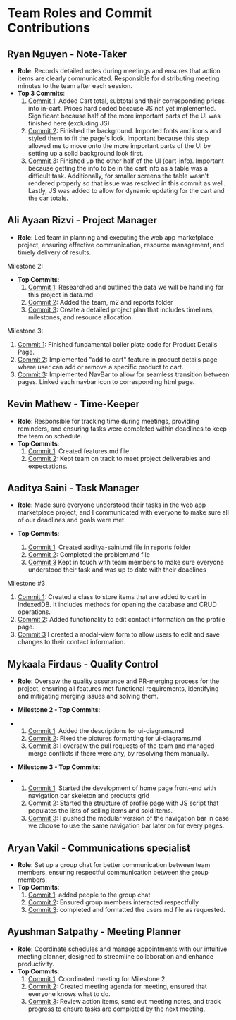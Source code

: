 # Team Roles and Commit Contributions

## Ryan Nguyen - Note-Taker
- **Role**: Records detailed notes during meetings and ensures that action items are clearly communicated. Responsible for distributing meeting minutes to the team after each session.
- **Top 3 Commits**:
  1. [Commit 1](https://github.com/mykaala/umassmarketplace/commit/4f7f16487c4f883c5b9647daf124cb1cae72a8d4): Added Cart total, subtotal and their corresponding prices into in-cart. Prices hard coded because JS not yet implemented. Significant because half of the more important parts of the UI was finished here (excluding JS)
  2. [Commit 2](https://github.com/mykaala/umassmarketplace/commit/f37a8625dd91991b8a34af30a121958dc03e86cf): Finished the background. Imported fonts and icons and styled them to fit the page's look. Important because this step allowed me to move onto the more important parts of the UI by setting up a solid background look first.
  3. [Commit 3](https://github.com/mykaala/umassmarketplace/commit/0b19ad19227444352f1b803525d4202270ffe318): Finished up the other half of the UI (cart-info). Important because getting the info to be in the cart info as a table was a difficult task. Additionally, for smaller screens the table wasn't rendered properly so that issue was resolved in this commit as well. Lastly, JS was added to allow for dynamic updating for the cart and the car totals.

## Ali Ayaan Rizvi - Project Manager 
- **Role**: Led team in planning and executing the web app marketplace project, ensuring effective communication, resource management, and timely delivery of results.

Milestone 2: 
- **Top Commits**:
  1. [Commit 1](https://github.com/mykaala/umassmarketplace/commit/9df00529270a0f68643fb57772e7da5f6e5c2ff8): Researched and outlined the data we will be handling for this project in data.md
  2. [Commit 2](https://github.com/mykaala/umassmarketplace/commit/5ba893c25624cde15948e3d0c421550d480d25b7): Added the team, m2 and reports folder
  3. [Commit 3](https://github.com/mykaala/umassmarketplace/commit/32b9f2995a8beab155021401dcaefde67d4b09e8): Create a detailed project plan that includes timelines, milestones, and resource allocation.

Milestone 3:
1. [Commit 1](https://github.com/mykaala/umassmarketplace/commit/9b0890e6df6e114c718f028e94f17d5ae53f3fb7): Finished fundamental boiler plate code for Product Details Page.
  2. [Commit 2](https://github.com/mykaala/umassmarketplace/commit/740b831320a4c4bfc8180c3ae96711953c3e34fa): Implemented "add to cart" feature in product details page where user can add or remove a specific product to cart.
  3. [Commit 3](https://github.com/mykaala/umassmarketplace/commit/e3f088211d23d22641aa30e43e1370c7c44b0603): Implemented NavBar to allow for seamless transition between pages. Linked each navbar icon to corresponding html page.

 

## Kevin Mathew - Time-Keeper 
- **Role**: Responsible for tracking time during meetings, providing reminders, and ensuring tasks were completed within deadlines to keep the team on schedule.
- **Top Commits**:
  1. [Commit 1](https://github.com/mykaala/umassmarketplace/commit/eb1dbc4ffca9afb8d868643e3e7daf2d4afa66dc): Created features.md file
  2. [Commit 2](https://github.com/mykaala/umassmarketplace/commit/1a455d73c6f66ebb94fedd65b85fb663e2c72c4f): Kept team on track to meet project deliverables and expectations. 



## Aaditya Saini - Task Manager
- **Role**: Made sure everyone understood their tasks in the web app marketplace project, and I communicated with everyone to make sure all of our deadlines and goals were met.

- **Top Commits**:
  1. [Commit 1](https://github.com/mykaala/umassmarketplace/commit/9fab028b26897a08fa99e3277da952bdcac6601f): Created aaditya-saini.md file in reports folder
  2. [Commit 2](https://github.com/mykaala/umassmarketplace/commit/5fabc9bba35028223b86ab01c5943dee648b260e): Completed the problem.md file
  3. [Commit 3](https://github.com/mykaala/umassmarketplace/commit/96c9b54599268e0a07675eb5ba5f26967c62a66e#diff-8d341108ea94cc7c4d7a9b569444055a7f2ddfc73646fa2d2b48e28d2f8ae2b1R32) Kept in touch with team members to make sure everyone understood their task and was up to date with their deadlines
 
Milestone #3
1. [Commit 1](https://github.com/mykaala/umassmarketplace/commit/c81526d70212df8cdb06892e615ae86dcf72db62): Created a class to store items that are added to cart in IndexedDB. It includes methods for opening the database and CRUD operations.
2. [Commit 2](https://github.com/mykaala/umassmarketplace/commit/a199a3d391f0d6098bb6fe22d791f62ebda04208): Added functionality to edit contact information on the profile page. 
3. [Commit 3](https://github.com/mykaala/umassmarketplace/commit/08712ca958c12f84a059e04ce102faaf10da8069) I created a modal-view form to allow users to edit and save changes to their contact information.


## Mykaala Firdaus - Quality Control
- **Role**: Oversaw the quality assurance and PR-merging process for the project, ensuring all features met functional requirements, identifying and mitigating merging issues and solving them.
- **Milestone 2 - Top Commits**:
- 1. [Commit 1](https://github.com/mykaala/umassmarketplace/commit/e17bc11fdb9ef4d24fb3b20863cfdf21b327cb1f): Added the descriptions for ui-diagrams.md
  2. [Commit 2](https://github.com/mykaala/umassmarketplace/commit/c78ee7d30c951eceba3cfd964279d88b523ad793): Fixed the pictures formatting for ui-diagrams.md
  3. [Commit 3](https://github.com/mykaala/umassmarketplace/commit/ad9e6ab6d925bc4314bc671b64cf15b8bf5187ea): I oversaw the pull requests of the team and managed merge conflicts if there were any, by resolving them manually.

- **Milestone 3 - Top Commits**:
- 1. [Commit 1](https://github.com/mykaala/umassmarketplace/commit/a626c4129b1a1c6bca09fa5248b844b815580a6d): Started the development of home page front-end with navigation bar skeleton and products grid
  2. [Commit 2](https://github.com/mykaala/umassmarketplace/commit/82a63d23c3a9e9eb76f3f22b85e3ca66d81af6b0): Started the structure of profile page with JS script that populates the lists of selling items and sold items.
  3. [Commit 3](https://github.com/mykaala/umassmarketplace/commit/febe70c4202fbbd66d18c47700ec4f802abd31be): I pushed the modular version of the navigation bar in case we choose to use the same navigation bar later on for every pages.

## Aryan Vakil - Communications specialist
- **Role**: Set up a group chat for better communication between team members, ensuring respectful communication between the group members.
- **Top Commits**:
  1. [Commit 1](https://github.com/mykaala/umassmarketplace/commit/fd32d617ed9ae847ba22e09cd0836e0c0ef91d0d): added people to the group chat
  2. [Commit 2](https://github.com/mykaala/umassmarketplace/commit/f47c5b089965d4f9683e72ed71a7b463482a1be6): Ensured group members interacted respectfully
  3. [Commit 3](https://github.com/mykaala/umassmarketplace/commit/688b0a09ad8ae5ff65dbb55885b9957b86251dfa): completed and formatted the users.md file as requested.

## Ayushman Satpathy - Meeting Planner
- **Role**: Coordinate schedules and manage appointments with our intuitive meeting planner, designed to streamline collaboration and enhance productivity.
- **Top Commits**:
  1. [Commit 1](https://github.com/mykaala/umassmarketplace/commit/43b3efddc172349bc985968ca74f5df35ea880bf): Coordinated meeting for Milestone 2
  2. [Commit 2](https://github.com/mykaala/umassmarketplace/commit/5581ea3acda1b916e2d779f89dbd462449346948): Created meeting agenda for meeting, ensured that everyone knows what to do.
  3. [Commit 3](https://github.com/mykaala/umassmarketplace/commit/5927d60cb8e3b600df9c68df8d373f5f0ee7184b): Review action items, send out meeting notes, and track progress to ensure tasks are completed by the next meeting.

